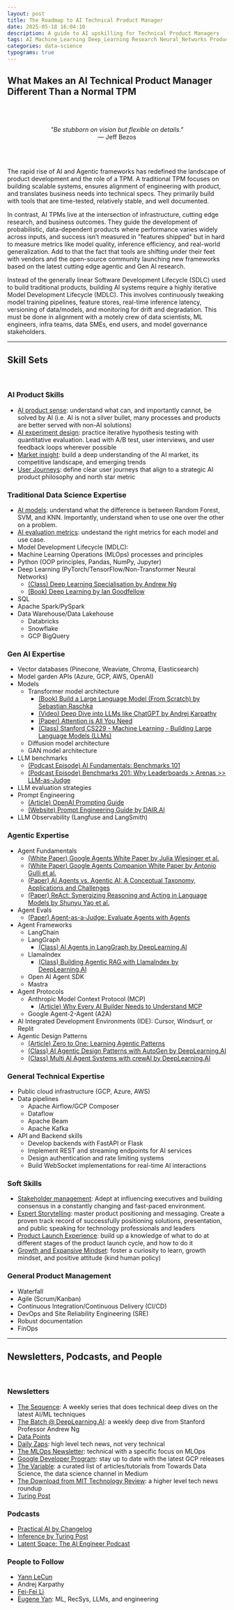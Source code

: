 ```yaml
---
layout: post
title: The Roadmap to AI Technical Product Manager
date: 2025-05-18 16:04:10
description: A guide to AI upskilling for Technical Product Managers
tags: AI Machine_Learning Deep_Learning Research Neural_Networks Product_Management Agents
categories: data-science
typograms: true
---
```


## What Makes an AI Technical Product Manager Different Than a Normal TPM


<br>
<br>
<p style="text-align: center;">
    <em>"Be stubborn on vision but flexible on details."</em><br>
    — Jeff Bezos 
</p>
<br>
<br>



The rapid rise of AI and Agentic frameworks has redefined the landscape of product development and the role of a TPM. A traditional TPM focuses on building scalable systems, ensures alignment of engineering with product, and translates business needs into technical specs. They primarily build with tools that are time-tested, relatively stable, and well documented. 

In contrast, AI TPMs live at the intersection of infrastructure, cutting edge research, and business outcomes. They guide the development of probabilistic, data-dependent products where performance varies widely across inputs, and success isn’t measured in "features shipped" but in hard to measure metrics like model quality, inference efficiency, and real-world generalization. Add to that the fact that tools are shifting under their feet with vendors and the open-source community launching new frameworks based on the latest cutting edge agentic and Gen AI research.

Instead of the generally linear Software Development Lifecycle (SDLC) used to build traditional products, building AI systems require a highly iterative Model Development Lifecycle (MDLC). This involves continuously tweaking model training pipelines, feature stores, real-time inference latency, versioning of data/models, and monitoring for drift and degradation. This must be done in alignment with a motely crew of data scientists, ML engineers, infra teams, data SMEs, end users, and model governance stakeholders.

---

## Skill Sets

<br />

### AI Product Skills

- <ins>AI product sense</ins>: understand what can, and importantly cannot, be solved by AI (i.e. AI is not a silver bullet, many processes and products are better served with non-AI solutions)
- <ins>AI experiment design</ins>: practice iterative hypothesis testing with quantitative evaluation. Lead with A/B test, user interviews, and user feedback loops wherever possible
- <ins>Market insight</ins>: build a deep understanding of the AI market, its competitive landscape, and emerging trends
- <ins>User Journeys</ins>: define clear user journeys that align to a strategic AI product philosophy and north star metric

### Traditional Data Science Expertise

- <ins>AI models</ins>: understand what the difference is between Random Forest, SVM, and KNN. Importantly, understand when to use one over the other on a problem.
- <ins>AI evaluation metrics</ins>: undestand the right metrics for each model and use case.
- Model Development Lifecycle (MDLC):
- Machine Learning Operations (MLOps) processes and principles
- Python (OOP principles, Pandas, NumPy, Jupyter)
- Deep Learning (PyTorch/TensorFlow/Non-Transformer Neural Networks)
  - [(Class) Deep Learning Specialisation by Andrew Ng](https://www.coursera.org/specializations/deep-learning)
  - [(Book) Deep Learning by Ian Goodfellow](https://www.deeplearningbook.org/)
- SQL
- Apache Spark/PySpark
- Data Warehouse/Data Lakehouse
  - Databricks
  - Snowflake
  - GCP BigQuery

### Gen AI Expertise

- Vector databases (Pinecone, Weaviate, Chroma, Elasticsearch)
- Model garden APIs (Azure, GCP, AWS, OpenAI)
- Models
  - Transformer model architecture
    - [(Book) Build a Large Language Model (From Scratch) by Sebastian Raschka](https://www.manning.com/books/build-a-large-language-model-from-scratch)
    - [(Video) Deep Dive into LLMs like ChatGPT by Andrej Karpathy](https://www.youtube.com/watch?v=7xTGNNLPyMI&ab_channel=AndrejKarpathy)
    - [(Paper) Attention is All You Need](https://arxiv.org/abs/1706.03762)
    - [(Class) Stanford CS229 - Machine Learning - Building Large Language Models (LLMs)](https://www.youtube.com/watch?v=9vM4p9NN0Ts&ab_channel=StanfordOnline)
  - Diffusion model architecture
  - GAN model architecture
- LLM benchmarks
  - [(Podcast Episode) AI Fundamentals: Benchmarks 101](https://www.latent.space/p/benchmarks-101)
  - [(Podcast Episode) Benchmarks 201: Why Leaderboards > Arenas >> LLM-as-Judge](https://www.latent.space/p/benchmarks-201)
- LLM evaluation strategies
- Prompt Engineering
  - [(Article) OpenAI Prompting Guide](https://platform.openai.com/docs/guides/text?api-mode=responses)
  - [(Website) Prompt Engineering Guide by DAIR.AI](https://www.promptingguide.ai/)
- LLM Observability (Langfuse and LangSmith)

### Agentic Expertise

- Agent Fundamentals
  - [(White Paper) Google Agents White Paper by Julia Wiesinger et al.](https://www.kaggle.com/whitepaper-agents)
  - [(White Paper) Google Agents Companion White Paper by Antonio Gulli et al.](https://www.kaggle.com/whitepaper-agent-companion)
  - [(Paper) AI Agents vs. Agentic AI: A Conceptual Taxonomy, Applications and Challenges](https://arxiv.org/abs/2505.10468)
  - [(Paper) ReAct: Synergizing Reasoning and Acting in Language Models by Shunyu Yao et al.](https://arxiv.org/abs/2210.03629)
- Agent Evals
  - [(Paper) Agent-as-a-Judge: Evaluate Agents with Agents](https://arxiv.org/abs/2410.10934)
- Agent Frameworks
  - LangChain
  - LangGraph
    - [(Class) AI Agents in LangGraph by DeepLearning.AI](https://www.deeplearning.ai/short-courses/ai-agents-in-langgraph/)
  - LlamaIndex
    - [(Class) Building Agentic RAG with LlamaIndex by DeepLearning.AI](https://www.deeplearning.ai/short-courses/building-agentic-rag-with-llamaindex/)
  - Open AI Agent SDK
  - Mastra
- Agent Protocols
  - Anthropic Model Context Protocol (MCP)
    - [(Article) Why Every AI Builder Needs to Understand MCP](https://blog.neosage.io/p/why-every-ai-builder-needs-to-understand)
  - Google Agent-2-Agent (A2A)
- AI Integrated Development Environments (IDE): Cursor, Windsurf, or Replit
- Agentic Design Patterns
  - [(Article) Zero to One: Learning Agentic Patterns](https://www.philschmid.de/agentic-pattern)
  - [(Class) AI Agentic Design Patterns with AutoGen by DeepLearning.AI](https://www.deeplearning.ai/short-courses/ai-agentic-design-patterns-with-autogen/)
  - [(Class) Multi AI Agent Systems with crewAI by DeepLearning.AI](https://www.deeplearning.ai/short-courses/multi-ai-agent-systems-with-crewai/)

### General Technical Expertise

- Public cloud infrastructure (GCP, Azure, AWS)
- Data pipelines
  - Apache Airflow/GCP Composer
  - Dataflow
  - Apache Beam
  - Apache Kafka
- API and Backend skills
  - Develop backends with FastAPI or Flask
  - Implement REST and streaming endpoints for AI services
  - Design authentication and rate limiting systems
  - Build WebSocket implementations for real-time AI interactions

### Soft Skills

- <ins>Stakeholder management</ins>: Adept at influencing executives and building consensus in a constantly changing and fast-paced environment.
- <ins>Expert Storytelling</ins>: master product positioning and messaging. Create a proven track record of successfully positioning solutions, presentation, and public speaking for technology professionals and leaders
- <ins>Product Launch Experience</ins>: build up a knowledge of what to do at different stages of the product launch cycle, and how to do it
- <ins>Growth and Expansive Mindset</ins>: foster a curiosity to learn, growth mindset, and positive attitude (kind human policy)

### General Product Management

- Waterfall
- Agile (Scrum/Kanban)
- Continuous Integration/Continuous Delivery (CI/CD)
- DevOps and Site Reliability Engineering (SRE)
- Robust documentation
- FinOps

---

## Newsletters, Podcasts, and People

<br />

### Newsletters

- [The Sequence](https://thesequence.substack.com/): A weekly series that does technical deep dives on the latest AI/ML techniques
- [The Batch @ DeepLearning.AI](https://www.deeplearning.ai/the-batch/): a weekly deep dive from Stanford Professor Andrew Ng
- [Data Points](https://www.deeplearning.ai/the-batch/tag/data-points/)
- [Daily Zaps](https://www.dailyzaps.com/): high level tech news, not very technical
- [The MLOps Newsletter](https://mlops.substack.com/): technical with a specific focus on MLOps
- [Google Developer Program](https://developers.google.com/newsletter): stay up to date with the latest GCP releases
- [The Variable](https://medium.com/towards-data-science/newsletter): a curated list of articles/tutorials from Towards Data Science, the data science channel in Medium
- [The Download from MIT Technology Review](https://www.technologyreview.com/topic/download-newsletter/): a higher level tech news roundup
- [Turing Post](https://www.turingpost.com/)

### Podcasts

- [Practical AI by Changelog](https://podcasts.apple.com/us/podcast/practical-ai/id1406537385)
- [Inference by Turing Post](https://www.youtube.com/playlist?list=PLRRoCwK1ZTNCAZXXOswpIYQqzMgT4swsI)
- [Latent Space: The AI Engineer Podcast](https://www.latent.space/podcast)

### People to Follow

- [Yann LeCun](https://www.linkedin.com/in/yann-lecun/)
- Andrej Karpathy
- [Fei-Fei Li](https://www.linkedin.com/in/fei-fei-li-4541247/)
- [Eugene Yan](https://eugeneyan.com/subscribe): ML, RecSys, LLMs, and engineering
